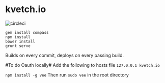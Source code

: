 kvetch.io
=========
![circleci](https://circleci.com/gh/nirrius/kvetch.io.svg?style=shield)

```
gem install compass
npm install
bower install
grunt serve
```

Builds on every commit, deploys on every passing build.

#To do Oauth locally#
Add the following to hosts file
`127.0.0.1 kvetch.io`

`npm install -g vee`
Then run `sudo vee` in the root directory
